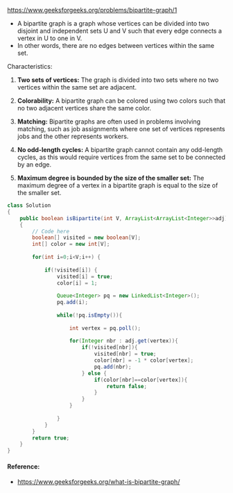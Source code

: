 https://www.geeksforgeeks.org/problems/bipartite-graph/1

* A bipartite graph is a graph whose vertices can be divided into two disjoint and independent sets U and V such that every edge connects a vertex in U to one in V.
* In other words, there are no edges between vertices within the same set.

Characteristics:

1. **Two sets of vertices:** The graph is divided into two sets where no two vertices within the same set are adjacent.

2. **Colorability:** A bipartite graph can be colored using two colors such that no two adjacent vertices share the same color.

3. **Matching:** Bipartite graphs are often used in problems involving matching, such as job assignments where one set of vertices represents jobs and the other represents workers.

4. **No odd-length cycles:** A bipartite graph cannot contain any odd-length cycles, as this would require vertices from the same set to be connected by an edge.

5. **Maximum degree is bounded by the size of the smaller set:** The maximum degree of a vertex in a bipartite graph is equal to the size of the smaller set.


```java
class Solution
{
    public boolean isBipartite(int V, ArrayList<ArrayList<Integer>>adj)
    {
        // Code here
        boolean[] visited = new boolean[V];
        int[] color = new int[V];
        
        for(int i=0;i<V;i++) {
            
            if(!visited[i]) {
                visited[i] = true;
                color[i] = 1;
                
                Queue<Integer> pq = new LinkedList<Integer>();
                pq.add(i);
                
                while(!pq.isEmpty()){
                    
                    int vertex = pq.poll();
                    
                    for(Integer nbr : adj.get(vertex)){
                        if(!visited[nbr]){
                            visited[nbr] = true;
                            color[nbr] = -1 * color[vertex];
                            pq.add(nbr);
                        } else {
                            if(color[nbr]==color[vertex]){
                                return false;
                            }
                        }
                    }
                    
                }
            }
        }
        return true;
    }
}
```

#### Reference:

* https://www.geeksforgeeks.org/what-is-bipartite-graph/